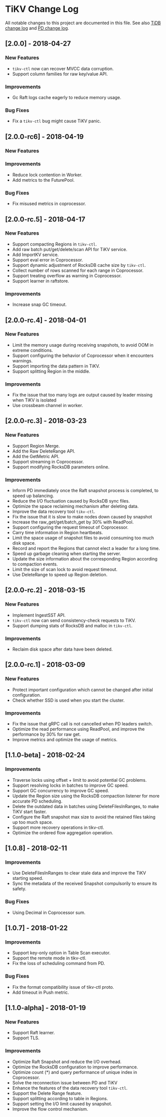 # TiKV Change Log
All notable changes to this project are documented in this file.
See also [TiDB change log][tidb_change_log] and [PD change log][pd_change_log].

[tidb_change_log]: https://github.com/pingcap/tidb/blob/master/CHANGELOG.md
[pd_change_log]: https://github.com/pingcap/pd/blob/master/CHANGELOG.md

## [2.0.0] - 2018-04-27
### New Features
* `tikv-ctl` now can recover MVCC data corruption.
* Support column families for raw key/value API.
### Improvements
* Gc Raft logs cache eagerly to reduce memory usage.
### Bug Fixes
* Fix a `tikv-ctl` bug might cause TiKV panic.

## [2.0.0-rc6] - 2018-04-19
### New Features
### Improvements
* Reduce lock contention in Worker.
* Add metrics to the FuturePool.
### Bug Fixes
* Fix misused metrics in coprocessor.

## [2.0.0-rc.5] - 2018-04-17
### New Features
* Support compacting Regions in `tikv-ctl`.
* Add raw batch put/get/delete/scan API for TiKV service.
* Add ImportKV service.
* Support eval error in Coprocessor.
* Support dynamic adjustment of RocksDB cache size by `tikv-ctl`.
* Collect number of rows scanned for each range in Coprocessor.
* Support treating overflow as warning in Coprocessor.
* Support learner in raftstore.
### Improvements
* Increase snap GC timeout.

## [2.0.0-rc.4] - 2018-04-01
### New Features
* Limit the memory usage during receiving snapshots, to avoid OOM in extreme conditions.
* Support configuring the behavior of Coprocessor when it encounters warnings.
* Support importing the data pattern in TiKV.
* Support splitting Region in the middle.
### Improvements
* Fix the issue that too many logs are output caused by leader missing when TiKV is isolated
* Use crossbeam channel in worker.

## [2.0.0-rc.3] - 2018-03-23
### New Features
* Support Region Merge.
* Add the Raw DeleteRange API.
* Add the GetMetric API.
* Support streaming in Coprocessor.
* Support modifying RocksDB parameters online.
### Improvements
* Inform PD immediately once the Raft snapshot process is completed, to speed up balancing.
* Reduce the I/O fluctuation caused by RocksDB sync files.
* Optimize the space reclaiming mechanism after deleting data.
* Improve the data recovery tool `tikv-ctl`.
* Fix the issue that it is slow to make nodes down caused by snapshot
* Increase the raw_get/get/batch_get by 30% with ReadPool.
* Support configuring the request timeout of Coprocessor.
* Carry time information in Region heartbeats.
* Limit the space usage of snapshot files to avoid consuming too much disk space.
* Record and report the Regions that cannot elect a leader for a long time.
* Speed up garbage cleaning when starting the server.
* Update the size information about the corresponding Region according to compaction events.
* Limit the size of scan lock to avoid request timeout.
* Use DeleteRange to speed up Region deletion.

## [2.0.0-rc.2] - 2018-03-15
### New Features
* Implement IngestSST API.
* `tikv-ctl` now can send consistency-check requests to TiKV.
* Support dumping stats of RocksDB and malloc in `tikv-ctl`.
### Improvements
* Reclaim disk space after data have been deleted.

## [2.0.0-rc.1] - 2018-03-09
### New Features
* Protect important configuration which cannot be changed after initial configuration.
* Check whether SSD is used when you start the cluster.
### Improvements
* Fix the issue that gRPC call is not cancelled when PD leaders switch.
* Optimize the read performance using ReadPool, and improve the performance by 30% for raw get.
* Improve metrics and optimize the usage of metrics.

## [1.1.0-beta] - 2018-02-24
### Improvements
* Traverse locks using offset + limit to avoid potential GC problems.
* Support resolving locks in batches to improve GC speed.
* Support GC concurrency to improve GC speed.
* Update the Region size using the RocksDB compaction listener for more accurate PD scheduling.
* Delete the outdated data in batches using DeleteFilesInRanges, to make TiKV start faster.
* Configure the Raft snapshot max size to avoid the retained files taking up too much space.
* Support more recovery operations in tikv-ctl.
* Optimize the ordered flow aggregation operation.

## [1.0.8] - 2018-02-11
### Improvements
* Use DeleteFilesInRanges to clear stale data and improve the TiKV starting speed.
* Sync the metadata of the received Snapshot compulsorily to ensure its safety.
### Bug Fixes
* Using Decimal in Coprocessor sum.

## [1.0.7] - 2018-01-22
### Improvements
* Support key-only option in Table Scan executor.
* Support the remote mode in tikv-ctl.
* Fix the loss of scheduling command from PD.
### Bug Fixes
* Fix the format compatibility issue of tikv-ctl proto.
* Add timeout in Push metric.


## [1.1.0-alpha] - 2018-01-19
### New Features
* Support Raft learner.
* Support TLS.
### Improvements
* Optimize Raft Snapshot and reduce the I/O overhead.
* Optimize the RocksDB configuration to improve performance.
* Optimize count (*) and query performance of unique index in Coprocessor.
* Solve the reconnection issue between PD and TiKV
* Enhance the features of the data recovery tool `tikv-ctl`.
* Support the Delete Range feature.
* Support splitting according to table in Regions.
* Support setting the I/O limit caused by snapshot.
* Improve the flow control mechanism.

